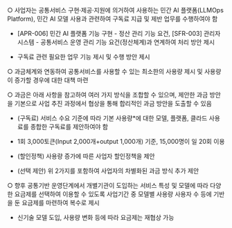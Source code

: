 ○ 사업자는 공통서비스 구현·제공·지원에 의거하여 사용하는 민간 AI 플랫폼(LLMOps Platform), 민간 AI 모델 사용과 관련하여 구독료 지급 및 제반 업무를 수행하여야 함

- [APR-006] 민간 AI 플랫폼 기능 구현 - 정산 관리 기능 요건, [SFR-003] 관리자 시스템 - 공통서비스 운영 관리 기능 요건(정산체계)과 연계하여 처리 방안 제시

- 구독료 관련 필요한 업무 기능 제시 및 수행 방안 제시

○ 과금체계와 연동하여 공통서비스를 사용할 수 있는 최소한의 사용량 제시 및 사용량이 증가할 경우에 대한 대책 마련

○ 과금은 아래 사항을 참고하여 여러 가지 방식을 조합할 수 있으며, 제안한 과금 방안을 기본으로 사업 추진 과정에서 협상을 통해 합리적인 과금 방안을 도출할 수 있음

- (구독료) 서비스 수요 기준에 따라 기본 사용량*에 대한 모델, 플랫폼, 클라드 사용료를 종합한 구독료를 제안하여야 함

* 1회 3,000토큰(Input 2,000개+output 1,000개) 기준, 15,000명이 일 20회 이용

- (할인정책) 사용량 증가에 따른 사업자 할인정책을 제안

- (선택 제안) 위 2가지를 포함하여 사업자의 차별화된 과금 방식 추가 제안

○ 향후 공통기반 운영단계에서 개별기관이 도입하는 서비스 특성 및 모델에 따라 다양한 요금제를 선택하여 이용할 수 있도록 사업기간 중 모델별 사용량 사용자 수 등에 기반을 둔 요금제를 마련하여 복수로 제시

* 신기술 모델 도입, 사용량 변화 등에 따라 요금제는 재협상 가능